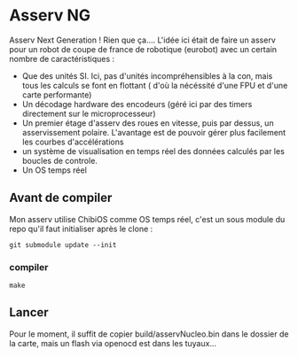 # Asserv NG

Asserv Next Generation ! Rien que ça.... 
L'idée ici était de faire un asserv pour un robot de coupe de france de robotique (eurobot) avec un certain nombre de caractéristiques :
 * Que des unités SI. Ici, pas d'unités incompréhensibles à la con, mais tous les calculs se font en flottant ( d'où la nécéssité d'une FPU et d'une carte performante) 
 * Un décodage hardware des encodeurs (géré ici par des timers directement sur le microprocesseur)
 * Un premier étage d'asserv des roues en vitesse, puis par dessus, un asservissement polaire. L'avantage est de pouvoir gérer plus facilement les courbes d'accélérations
 * un système de visualisation en temps réel des données calculés par les boucles de controle.  
 * Un OS temps réel 

## Avant de compiler

Mon asserv utilise ChibiOS comme OS temps réel, c'est un sous module du repo qu'il faut initialiser après le clone :
```
git submodule update --init
```

### compiler

```
make
```

## Lancer

Pour le moment, il suffit de copier build/asservNucleo.bin dans le dossier de la carte, mais un flash via openocd est dans les tuyaux...